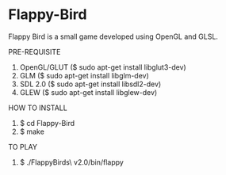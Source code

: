 # Flappy-Bird
  Flappy Bird is a small game developed using OpenGL and GLSL.  

PRE-REQUISITE 
1. OpenGL/GLUT ($ sudo apt-get install libglut3-dev)
2. GLM ($ sudo apt-get install libglm-dev)
3. SDL 2.0 ($ sudo apt-get install libsdl2-dev)
4. GLEW ($ sudo apt-get install libglew-dev)

HOW TO INSTALL
1. $ cd Flappy-Bird
2. $ make

TO PLAY
1. $ ./FlappyBirds\ v2.0/bin/flappy
